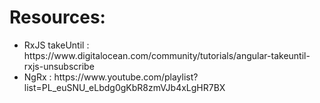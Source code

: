 # Resources:

<ul>
<li> RxJS takeUntil : https://www.digitalocean.com/community/tutorials/angular-takeuntil-rxjs-unsubscribe </li>
<li> NgRx : https://www.youtube.com/playlist?list=PL_euSNU_eLbdg0gKbR8zmVJb4xLgHR7BX</li>
</ul>

